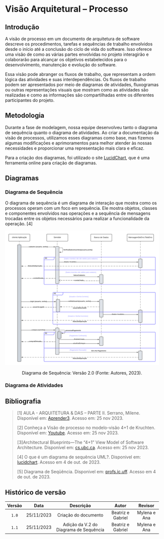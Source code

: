 # Visão Arquitetural – Processo

## Introdução

 A visão de processo em um documento de arquitetura de software descreve os procedimentos, tarefas e sequências de trabalho envolvidos desde o início até a conclusão do ciclo de vida do software. Isso oferece uma visão de como as várias partes envolvidas no projeto interagirão e colaborarão para alcançar os objetivos estabelecidos para o desenvolvimento, manutenção e evolução do software.

Essa visão pode abranger os fluxos de trabalho, que representam a ordem lógica das atividades e suas interdependências. Os fluxos de trabalho podem ser apresentados por meio de diagramas de atividades, fluxogramas ou outras representações visuais que mostram como as atividades são realizadas e como as informações são compartilhadas entre os diferentes participantes do projeto.

## Metodologia

Durante a fase de modelagem, nossa equipe desenvolveu tanto o diagrama de sequência quanto o diagrama de atividades. Ao criar a documentação da visão de processos, utilizamos esses diagramas como base, mas fizemos algumas modificações e aprimoramentos para melhor atender às nossas necessidades e proporcionar uma representação mais clara e eficaz.

Para a criação dos diagramas, foi utilizado o site [LucidChart](https://www.lucidchart.com/), que é uma ferramenta online para criação de diagramas.

## Diagramas

### Diagrama de Sequência

O diagrama de sequência é um diagrama de interação que mostra como os processos operam com um foco em sequência. Ele mostra objetos, classes e componentes envolvidos nas operações e a sequência de mensagens trocadas entre os objetos necessários para realizar a funcionalidade da operação. [4]

![Diagrama de Sequência](Diag_De_Sequencia_V2.0.png)
<center>
<p> Diagrama de Sequência: Versão 2.0 (Fonte: Autores, 2023).</a></p> 
</center>

### Diagrama de Atividades

## Bibliografia

> [1] AULA - ARQUITETURA & DAS – PARTE II. Serrano, Milene. Disponível em: [Aprender3](https://aprender3.unb.br/pluginfile.php/2649469/mod_label/intro/Arquitetura%20e%20Desenho%20de%20Software%20-%20Aula%20Arquitetura%20e%20DAS%20-%20Parte%20II%20-%20Profa.%20Milene.pdf). Acesso em: 25 nov 2023.
>
> [2] Conheça a Visão de processo no modelo-visão 4+1 de Kruchten. Disponível em: [Youtube](https://www.youtube.com/watch?v=ZZVEEjeikY8). Acesso em: 25 nov 2023.
>
> [3]Architectural Blueprints—The “4+1” View
Model of Software Architecture. Disponível em: [cs.ubc.ca](https://www.cs.ubc.ca/~gregor/teaching/papers/4+1view-architecture.pdf). Acesso em: 25 nov 2023. 
>
> [4] O que é um diagrama de sequência UML?. Disponivel em: [lucidchart](https://www.lucidchart.com/pages/pt/o-que-e-diagrama-de-sequencia-uml). Acesso em 4 de out. de 2023.
>
> [5] Diagrama de Seqüência. Disponivel em: [profs.ic.uff](http://profs.ic.uff.br/~viviane.silva/es1/util/aula8.pdf). Acesso em 4 de out. de 2023.


## Histórico de versão

| Versão |    Data    |                Descrição                 |     Autor     |    Revisor    |
| :----: | :--------: | :--------------------------------------: | :-----------: | :-----------: |
| `1.0`  | 25/11/2023 |           Criação do documento           | Beatriz e Gabriel | Mylena e Ana |
| `1.1`  | 25/11/2023 |  Adição da V.2 do Diagrama de Sequência  | Beatriz e Gabriel | Mylena e Ana |


